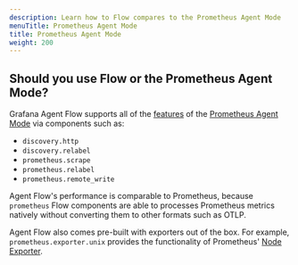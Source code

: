 ```yaml
---
description: Learn how to Flow compares to the Prometheus Agent Mode
menuTitle: Prometheus Agent Mode
title: Prometheus Agent Mode
weight: 200
---
```


## Should you use Flow or the Prometheus Agent Mode?

Grafana Agent Flow supports all of the [features][prom-agent-mode-blog] of the [Prometheus Agent Mode][prom-agent-mode-flag] via components such as:
* `discovery.http`
* `discovery.relabel`
* `prometheus.scrape`
* `prometheus.relabel`
* `prometheus.remote_write`

Agent Flow's performance is comparable to Prometheus, because `prometheus` Flow components are able 
to processes Prometheus metrics natively without converting them to other formats such as OTLP.

Agent Flow also comes pre-built with exporters out of the box. For example, `prometheus.exporter.unix` 
provides the functionality of Prometheus' [Node Exporter][node-exporter].

[prom-agent-mode-flag]: https://prometheus.io/docs/prometheus/latest/feature_flags/#prometheus-agent
[prom-agent-mode-blog]: https://prometheus.io/blog/2021/11/16/agent/
[node-exporter]: https://github.com/prometheus/node_exporter